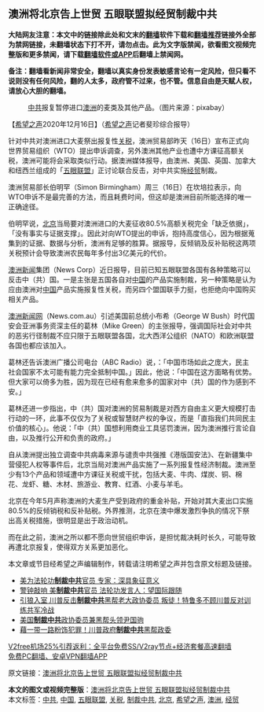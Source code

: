  <h2>澳洲将北京告上世贸 五眼联盟拟经贸制裁中共</h2> <p class="notice"><b>大陆网友注意：本文中的链接除此处和文末的<a href="https://github.com/bannedbook/fanqiang" >翻墙</a>软件下载和<a href="https://github.com/killgcd/justmysocks/blob/master/README.md">翻墙推荐</a>链接外全部为禁网链接，未翻墙状态下打不开，请勿点击。此为文字版禁闻，欲看图文视频完整版和更多禁闻，请下载<a href="https://github.com/bannedbook/fanqiang">翻墙软件或APP</a>后翻墙上禁闻网。</p><p>备注：翻墙看新闻非常安全，翻墙以真实身份发表敏感言论有一定风险，但只看不说则没有任何风险，翻的人太多，政府管不过来，也不管。信息自由是天赋人权，请放心大胆的翻墙。</b></p>  <div class="entry"> <figure><figcaption><a href="https://www.bannedbook.org/bnews/tag/%e4%b8%ad%e5%85%b1/" class="st_tag internal_tag" rel="tag" title="标签 中共 下的日志">中共</a>报复暂停进口<a href="https://www.bannedbook.org/bnews/tag/%e6%be%b3%e6%b4%b2/" class="st_tag internal_tag" rel="tag" title="标签 澳洲 下的日志">澳洲</a>的麦类及其他产品。（图片来源：pixabay）</figcaption></figure> <p>【<span class='wp_keywordlink_affiliate'><a href="https://www.soundofhope.org" title="希望之声" target="_blank">希望之声</a></span>2020年12月16日】（<a href="https://www.bannedbook.org/bnews/tag/%e5%b8%8c%e6%9c%9b%e4%b9%8b%e5%a3%b0/" class="st_tag internal_tag" rel="tag" title="标签 希望之声 下的日志">希望之声</a>记者斐珍综合报导）</p> <p>针对中共对澳洲进口大麦祭出报复性<a href="https://www.bannedbook.org/bnews/tag/%e5%85%b3%e7%a8%8e/" class="st_tag internal_tag" rel="tag" title="标签 关税 下的日志">关税</a>，澳洲贸易部昨天（16日）宣布正式向世界贸易组织（WTO）提出申诉调查，另外澳洲其他产业也遭中方课征高额关税，澳洲可能将会采取类似行动。据澳洲媒体报导，由澳洲、美国、英国、加拿大和纽西兰组成的「<a href="https://www.bannedbook.org/bnews/tag/%E4%BA%94%E7%9C%BC%E8%81%94%E7%9B%9F/" class="st_tag internal_tag" rel="tag" title="标签 五眼联盟 下的日志">五眼联盟</a>」正讨论联合反击，对中共实施<a href="https://www.bannedbook.org/bnews/tag/%E7%BB%8F%E8%B4%B8/" class="st_tag internal_tag" rel="tag" title="标签 经贸 下的日志">经贸</a>制裁。</p> <p>澳洲贸易部长伯明罕（Simon Birmingham）周三（16日）在坎培拉表示，向WTO申诉不是最完善的方法，而且耗费时间，但这却是澳洲目前所能选择的唯一正确途径。</p>  <p>伯明罕说，<a href="https://www.bannedbook.org/bnews/tag/%e5%8c%97%e4%ba%ac/" class="st_tag internal_tag" rel="tag" title="标签 北京 下的日志">北京</a>当局要对澳洲进口的大麦征收80.5%高额关税完全「缺乏依据」，「没有事实与证据支撑」。因此对向WTO提出的申诉，抱持高度信心，因为根据蒐集到的证据、数据与分析，澳洲有足够的胜算。据报导，反倾销及反补贴税这两项关税预计会导致澳洲农民每年多付出3亿美元的代价。</p> <p><span class='wp_keywordlink'><a href="https://www.huaglad.com/" title="澳洲新闻" target="_blank">澳洲新闻</a></span>集团（News Corp）近日报导，目前已知五眼联盟各国有各种策略可以反击中（共）国。一是主张是五国各自对<span class='wp_keywordlink_affiliate'><a href="https://www.bannedbook.org/" title="中国" target="_blank">中国</a></span>的产品实施制裁，另一种策略是认为应由澳洲对<a href="https://www.bannedbook.org/bnews/tag/%E4%B8%AD%E5%9B%BD/" class="st_tag internal_tag" rel="tag" title="标签 中国 下的日志">中国</a>产品实施报复性关税，而另四个盟国联手力挺，也拒绝向中国购买相关产品。</p> <p><span class='wp_keywordlink'><a href="https://www.huaglad.com/" title="澳洲新闻网" target="_blank">澳洲新闻网</a></span>（News.com.au）引述美国前总统小布希（George W Bush）时代国安会亚洲事务资深主任的葛林（Mike Green）的主张报导，强调国际社会对中共的恶劣行径制裁不应只限于五眼联盟各国，北大西洋公组织（NATO）和欧洲联盟各国也都应该加入。</p>  <p>葛林还告诉澳洲广播公司电台（ABC Radio）说，：「中国市场如此之庞大，民主社会国家不太可能有能力完全抵制中国。」因此，他说：「中国在这方面略有优势。但大家可以倚多为胜，因为现在已经有愈来愈多的国家对中（共）国的作为感到不安。」</p> <p>葛林还进一步指出，中（共）国对澳洲的贸易制裁是对西方自由主义更大规模打击行动的一环，此事不仅仅为了关税或智慧财产权的争议，而是「直指我们共同民主价值的核心」。他说：「中（共）国想利用商业工具惩罚澳洲，因为澳洲推行言论自由，以及推行公开和负责的政府。」</p> <p>自从澳洲提出独立调查中共病毒来源与谴责中共强推《港版国安法》、在新疆集中营侵犯人权等事件后，北京当局对澳洲产品实施了一系列报复性经济制裁。澳洲至少有13个产品和领域遭中方课征关税或干扰，包括大麦、牛肉、煤炭、铜、棉花、龙虾、糖、木材、旅游业、教育、红酒、小麦与羊毛。</p>  <p>北京在今年5月声称澳洲的大麦生产受到政府的重金补贴，开始对其大麦出口实施80.5%的反倾销税和反补贴税。外界推测，北京在澳中爆发激烈争执的情况下祭出高关税措施，很明显是出于政治动机。</p> <p>而在此之前，澳洲之所以都不愿向世贸组织申诉，是担忧裁决耗时长久，可能导致再遭北京报复，使得双方关系更加恶化。</p> <p>本文章或节目经希望之声编辑制作，转载请注明希望之声并包含原文标题及链接。</p>  <ul class='op-related-articles' title='相关阅读'> <li><a href='https://www.bannedbook.org/bnews/cbnews/20201213/1446635.html' target='_blank'>美为法轮功<b>制裁中共</b>官员 专家：深具象征意义</a></li> <li><a href='https://www.bannedbook.org/bnews/cbnews/20201211/1445861.html' target='_blank'>警钟敲响 美<b>制裁中共</b>官员 法轮功发言人：望国际跟随</a></li> <li><a href='https://www.bannedbook.org/bnews/cnnews/20201211/1445528.html' target='_blank'>引狼入室 川普反击<b>制裁中共</b>黑帮老大政协委员 叛徒！特鲁多不顾川普反对训练共军冷战</a></li> <li><a href='https://www.bannedbook.org/bnews/bannedvideo/20201211/1445508.html' target='_blank'>美国<b>制裁中共</b>政协委员兼黑帮头领尹国驹</a></li> <li><a href='https://www.bannedbook.org/bnews/taiwannews/20201210/1445464.html' target='_blank'>藉一带一路粉饰犯罪！川普政府<b>制裁中共</b>黑帮政委</a></li> </ul> <p class="texttj"> <a href="https://www.bannedbook.org/forum23/topic22702.html" target="_blank">V2free机场25%引荐返利：全平台免费SS/V2ray节点+经济套餐高速翻墙</a><br/> <a href="https://github.com/bannedbook/fanqiang/wiki/%E7%A6%81%E9%97%BB%E7%BD%91%E5%AE%89%E5%8D%93%E7%BF%BB%E5%A2%99%E6%96%B0%E9%97%BBAPP" target="_blank">免费PC翻墙、安卓VPN翻墙APP</a></p><p>原文链接：<a class="src_link"  href="https://www.soundofhope.org/post/454465" target="_blank">澳洲将北京告上世贸 五眼联盟拟经贸制裁中共</a></p><a name='sharetosocial'></a>       <div><b>本文的图文或视频完整版</b>：<a href='https://www.bannedbook.org/bnews/comments/20201217/1449682.html'>澳洲将北京告上世贸 五眼联盟拟经贸制裁中共</a></div>  </div><!--END ENTRY--> <div class="postfooter"> <div>本文标签：<a href="https://www.bannedbook.org/bnews/tag/%e4%b8%ad%e5%85%b1/" rel="tag">中共</a>, <a href="https://www.bannedbook.org/bnews/tag/%E4%B8%AD%E5%9B%BD/" rel="tag">中国</a>, <a href="https://www.bannedbook.org/bnews/tag/%E4%BA%94%E7%9C%BC%E8%81%94%E7%9B%9F/" rel="tag">五眼联盟</a>, <a href="https://www.bannedbook.org/bnews/tag/%e5%85%b3%e7%a8%8e/" rel="tag">关税</a>, <a href="https://www.bannedbook.org/bnews/tag/%E5%88%B6%E8%A3%81%E4%B8%AD%E5%85%B1/" rel="tag">制裁中共</a>, <a href="https://www.bannedbook.org/bnews/tag/%e5%8c%97%e4%ba%ac/" rel="tag">北京</a>, <a href="https://www.bannedbook.org/bnews/tag/%e5%b8%8c%e6%9c%9b%e4%b9%8b%e5%a3%b0/" rel="tag">希望之声</a>, <a href="https://www.bannedbook.org/bnews/tag/%e6%be%b3%e6%b4%b2/" rel="tag">澳洲</a>, <a href="https://www.bannedbook.org/bnews/tag/%E7%BB%8F%E8%B4%B8/" rel="tag">经贸</a></div>  </div><!--END POSTFOOTER--> 